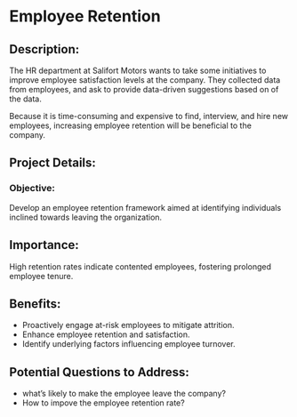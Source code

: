 # Employee Retention

## Description: 
The HR department at Salifort Motors wants to take some initiatives to improve employee satisfaction levels at the company. They collected data from employees, and ask to provide data-driven suggestions based on of the data. 

Because it is time-consuming and expensive to find, interview, and hire new employees, increasing employee retention will be beneficial to the company.


## Project Details:
### Objective:
Develop an employee retention framework aimed at identifying individuals inclined towards leaving the organization.


## Importance:
High retention rates indicate contented employees, fostering prolonged employee tenure.


## Benefits:
- Proactively engage at-risk employees to mitigate attrition.
- Enhance employee retention and satisfaction.
- Identify underlying factors influencing employee turnover.


## Potential Questions to Address:
- what’s likely to make the employee leave the company?
- How to impove the employee retention rate?
